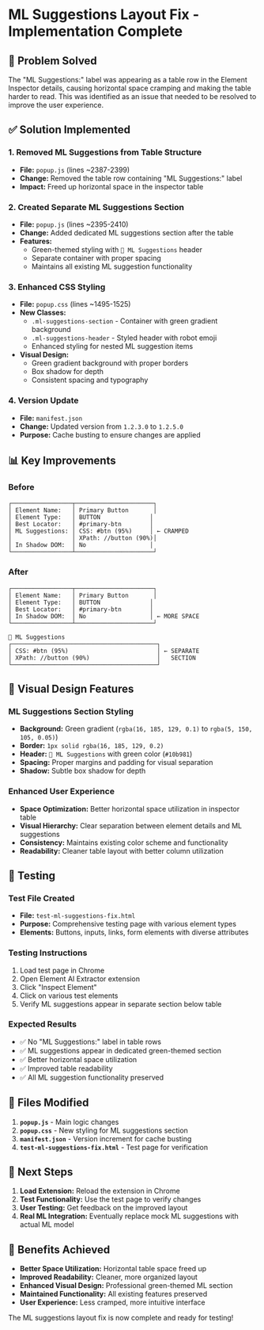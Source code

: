 # ML Suggestions Layout Fix - Implementation Complete

## 🎯 Problem Solved
The "ML Suggestions:" label was appearing as a table row in the Element Inspector details, causing horizontal space cramping and making the table harder to read. This was identified as an issue that needed to be resolved to improve the user experience.

## ✅ Solution Implemented

### 1. **Removed ML Suggestions from Table Structure**
- **File:** `popup.js` (lines ~2387-2399)
- **Change:** Removed the table row containing "ML Suggestions:" label
- **Impact:** Freed up horizontal space in the inspector table

### 2. **Created Separate ML Suggestions Section**
- **File:** `popup.js` (lines ~2395-2410)
- **Change:** Added dedicated ML suggestions section after the table
- **Features:**
  - Green-themed styling with `🤖 ML Suggestions` header
  - Separate container with proper spacing
  - Maintains all existing ML suggestion functionality

### 3. **Enhanced CSS Styling**
- **File:** `popup.css` (lines ~1495-1525)
- **New Classes:**
  - `.ml-suggestions-section` - Container with green gradient background
  - `.ml-suggestions-header` - Styled header with robot emoji
  - Enhanced styling for nested ML suggestion items
- **Visual Design:**
  - Green gradient background with proper borders
  - Box shadow for depth
  - Consistent spacing and typography

### 4. **Version Update**
- **File:** `manifest.json`
- **Change:** Updated version from `1.2.3.0` to `1.2.5.0`
- **Purpose:** Cache busting to ensure changes are applied

## 📊 Key Improvements

### Before
```
┌─────────────────┬──────────────────────┐
│ Element Name:   │ Primary Button       │
│ Element Type:   │ BUTTON              │
│ Best Locator:   │ #primary-btn        │
│ ML Suggestions: │ CSS: #btn (95%)     │ ← CRAMPED
│                 │ XPath: //button (90%)│
│ In Shadow DOM:  │ No                  │
└─────────────────┴──────────────────────┘
```

### After
```
┌─────────────────┬──────────────────────┐
│ Element Name:   │ Primary Button       │
│ Element Type:   │ BUTTON              │
│ Best Locator:   │ #primary-btn        │
│ In Shadow DOM:  │ No                  │ ← MORE SPACE
└─────────────────┴──────────────────────┘

🤖 ML Suggestions
┌─────────────────────────────────────────┐
│ CSS: #btn (95%)                         │ ← SEPARATE
│ XPath: //button (90%)                   │   SECTION
└─────────────────────────────────────────┘
```

## 🎨 Visual Design Features

### ML Suggestions Section Styling
- **Background:** Green gradient (`rgba(16, 185, 129, 0.1)` to `rgba(5, 150, 105, 0.05)`)
- **Border:** `1px solid rgba(16, 185, 129, 0.2)`
- **Header:** `🤖 ML Suggestions` with green color (`#10b981`)
- **Spacing:** Proper margins and padding for visual separation
- **Shadow:** Subtle box shadow for depth

### Enhanced User Experience
- **Space Optimization:** Better horizontal space utilization in inspector table
- **Visual Hierarchy:** Clear separation between element details and ML suggestions
- **Consistency:** Maintains existing color scheme and functionality
- **Readability:** Cleaner table layout with better column utilization

## 🧪 Testing

### Test File Created
- **File:** `test-ml-suggestions-fix.html`
- **Purpose:** Comprehensive testing page with various element types
- **Elements:** Buttons, inputs, links, form elements with diverse attributes

### Testing Instructions
1. Load test page in Chrome
2. Open Element AI Extractor extension
3. Click "Inspect Element"
4. Click on various test elements
5. Verify ML suggestions appear in separate section below table

### Expected Results
- ✅ No "ML Suggestions:" label in table rows
- ✅ ML suggestions appear in dedicated green-themed section
- ✅ Better horizontal space utilization
- ✅ Improved table readability
- ✅ All ML suggestion functionality preserved

## 📁 Files Modified

1. **`popup.js`** - Main logic changes
2. **`popup.css`** - New styling for ML suggestions section  
3. **`manifest.json`** - Version increment for cache busting
4. **`test-ml-suggestions-fix.html`** - Test page for verification

## 🔄 Next Steps

1. **Load Extension:** Reload the extension in Chrome
2. **Test Functionality:** Use the test page to verify changes
3. **User Testing:** Get feedback on the improved layout
4. **Real ML Integration:** Eventually replace mock ML suggestions with actual ML model

## 🎉 Benefits Achieved

- **Better Space Utilization:** Horizontal table space freed up
- **Improved Readability:** Cleaner, more organized layout
- **Enhanced Visual Design:** Professional green-themed ML section
- **Maintained Functionality:** All existing features preserved
- **User Experience:** Less cramped, more intuitive interface

The ML suggestions layout fix is now complete and ready for testing!
